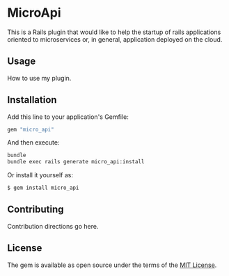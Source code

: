 # MicroApi
This is a Rails plugin that would like to help the startup of rails applications oriented to microservices or, in general, application deployed on the cloud.

## Usage
How to use my plugin.

## Installation
Add this line to your application's Gemfile:

```ruby
gem "micro_api"
```

And then execute:
```bash
bundle
bundle exec rails generate micro_api:install
```

Or install it yourself as:
```bash
$ gem install micro_api
```

## Contributing
Contribution directions go here.

## License
The gem is available as open source under the terms of the [MIT License](https://opensource.org/licenses/MIT).
